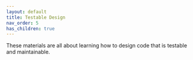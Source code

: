 ```yaml
---
layout: default
title: Testable Design
nav_order: 5
has_children: true
---
```


These materials are all about learning how to design code that is testable and maintainable. 

